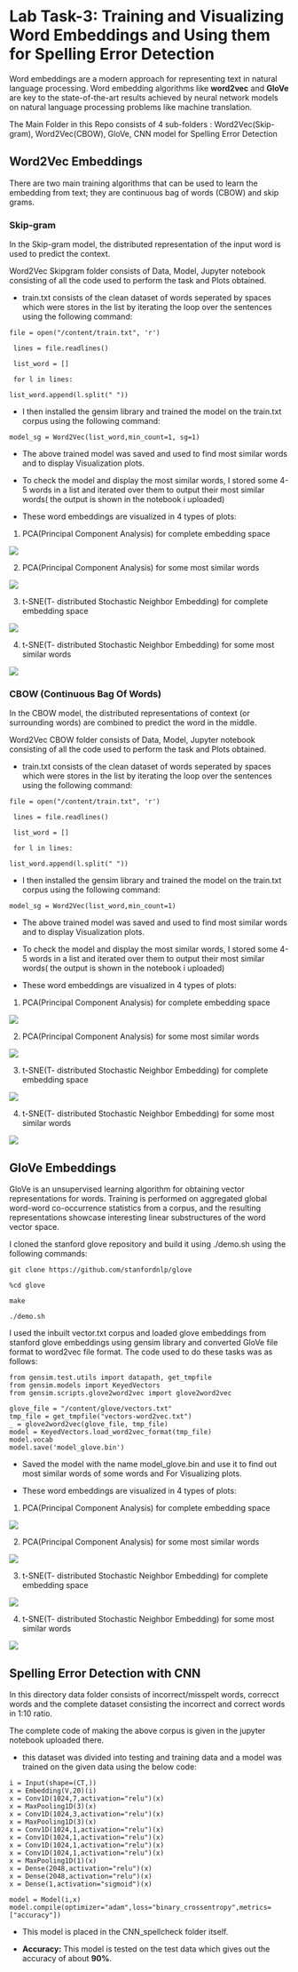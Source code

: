 # Lab Task-3: Training and Visualizing Word Embeddings and Using them for Spelling Error Detection

Word embeddings are a modern approach for representing text in natural language processing.
Word embedding algorithms like **word2vec** and **GloVe** are key to the state-of-the-art results achieved by neural network models on natural language processing problems like machine translation.

The Main Folder in this Repo consists of 4 sub-folders : Word2Vec(Skip-gram), Word2Vec(CBOW), GloVe, CNN model for Spelling Error Detection 

## Word2Vec Embeddings

There are two main training algorithms that can be used to learn the embedding from text; they are continuous bag of words (CBOW) and skip grams.

### Skip-gram 

In the Skip-gram model, the distributed representation of the input word is used to predict the context.

Word2Vec Skipgram folder consists of Data, Model, Jupyter notebook consisting of all the code used to perform the task and Plots obtained.

- train.txt consists of the clean dataset of words seperated by spaces which were stores in the list by iterating the loop over the sentences using the following command:

` file = open("/content/train.txt", 'r') `

` lines = file.readlines()`

` list_word = []`

` for l in lines:`

`list_word.append(l.split(" ")) `
      
- I then installed the gensim library and trained the model on the train.txt corpus using the following command:

` model_sg = Word2Vec(list_word,min_count=1, sg=1) ` 

- The above trained model was saved and used to find most similar words and to display Visualization plots.

- To check the model and display the most similar words, I stored some 4-5 words in a list and iterated over them to output their most similar words( the output is shown in the notebook i uploaded)

- These word embeddings are visualized in 4 types of plots:

1. PCA(Principal Component Analysis) for complete embedding space

![](https://github.com/Kenny-08/AI-Lab-Tasks-Sem-4/blob/main/lab-task-3-embeddings-and-spelling-error-detection-by-cnn-Kenny-08/19074010-Kenny-Patel/Word2Vec_SG/Plots/pca_sg.png)

2. PCA(Principal Component Analysis) for some most similar words

![](https://github.com/Kenny-08/AI-Lab-Tasks-Sem-4/blob/main/lab-task-3-embeddings-and-spelling-error-detection-by-cnn-Kenny-08/19074010-Kenny-Patel/Word2Vec_SG/Plots/pca_mostsimilar_sg.png)

3. t-SNE(T- distributed Stochastic Neighbor Embedding) for complete embedding space

![](https://github.com/Kenny-08/AI-Lab-Tasks-Sem-4/blob/main/lab-task-3-embeddings-and-spelling-error-detection-by-cnn-Kenny-08/19074010-Kenny-Patel/Word2Vec_SG/Plots/tsne_sg.png)

4. t-SNE(T- distributed Stochastic Neighbor Embedding) for some most similar words

![](https://github.com/Kenny-08/AI-Lab-Tasks-Sem-4/blob/main/lab-task-3-embeddings-and-spelling-error-detection-by-cnn-Kenny-08/19074010-Kenny-Patel/Word2Vec_SG/Plots/tsne_mostsimilar_sg.png)


### CBOW (Continuous Bag Of Words)

In the CBOW model, the distributed representations of context (or surrounding words) are combined to predict the word in the middle.

Word2Vec CBOW folder consists of Data, Model, Jupyter notebook consisting of all the code used to perform the task and Plots obtained.

- train.txt consists of the clean dataset of words seperated by spaces which were stores in the list by iterating the loop over the sentences using the following command:

` file = open("/content/train.txt", 'r') `

` lines = file.readlines()`

` list_word = []`

` for l in lines:`

`list_word.append(l.split(" ")) `
      
- I then installed the gensim library and trained the model on the train.txt corpus using the following command:

` model_sg = Word2Vec(list_word,min_count=1) ` 

- The above trained model was saved and used to find most similar words and to display Visualization plots.

- To check the model and display the most similar words, I stored some 4-5 words in a list and iterated over them to output their most similar words( the output is shown in the notebook i uploaded)

- These word embeddings are visualized in 4 types of plots:

1. PCA(Principal Component Analysis) for complete embedding space

![](https://github.com/Kenny-08/AI-Lab-Tasks-Sem-4/blob/main/lab-task-3-embeddings-and-spelling-error-detection-by-cnn-Kenny-08/19074010-Kenny-Patel/Word2Vec_CBOW/Plots/pca_cbow.png)

2. PCA(Principal Component Analysis) for some most similar words

![](https://github.com/Kenny-08/AI-Lab-Tasks-Sem-4/blob/main/lab-task-3-embeddings-and-spelling-error-detection-by-cnn-Kenny-08/19074010-Kenny-Patel/Word2Vec_CBOW/Plots/pca_msw_cbow.png)

3. t-SNE(T- distributed Stochastic Neighbor Embedding) for complete embedding space

![](https://github.com/Kenny-08/AI-Lab-Tasks-Sem-4/blob/main/lab-task-3-embeddings-and-spelling-error-detection-by-cnn-Kenny-08/19074010-Kenny-Patel/Word2Vec_CBOW/Plots/tsne_cbow.png)

4. t-SNE(T- distributed Stochastic Neighbor Embedding) for some most similar words

![](https://github.com/Kenny-08/AI-Lab-Tasks-Sem-4/blob/main/lab-task-3-embeddings-and-spelling-error-detection-by-cnn-Kenny-08/19074010-Kenny-Patel/Word2Vec_CBOW/Plots/tsne_msw_cbow.png)

## GloVe Embeddings

GloVe is an unsupervised learning algorithm for obtaining vector representations for words. Training is performed on aggregated global word-word co-occurrence statistics from a corpus, and the resulting representations showcase interesting linear substructures of the word vector space.

I cloned the stanford glove repository and build it using ./demo.sh using the following commands:

`git clone https://github.com/stanfordnlp/glove`

` %cd glove `

`make`

`./demo.sh`

I used the inbuilt vector.txt corpus and loaded glove embeddings from stanford glove embeddings using gensim library and converted GloVe file format to word2vec file format.
The code used to do these tasks was as follows:

 ```
from gensim.test.utils import datapath, get_tmpfile
from gensim.models import KeyedVectors
from gensim.scripts.glove2word2vec import glove2word2vec

glove_file = "/content/glove/vectors.txt"
tmp_file = get_tmpfile("vectors-word2vec.txt")
_ = glove2word2vec(glove_file, tmp_file)
model = KeyedVectors.load_word2vec_format(tmp_file)
model.vocab
model.save('model_glove.bin')

 ```
 - Saved the model with the name model_glove.bin and use it to find out most similar words of some words and For Visualizing plots.
 
 - These word embeddings are visualized in 4 types of plots:

1. PCA(Principal Component Analysis) for complete embedding space

![](https://github.com/Kenny-08/AI-Lab-Tasks-Sem-4/blob/main/lab-task-3-embeddings-and-spelling-error-detection-by-cnn-Kenny-08/19074010-Kenny-Patel/GloVe_Embeddings/Plots/pca_glove.png)

2. PCA(Principal Component Analysis) for some most similar words

![](https://github.com/Kenny-08/AI-Lab-Tasks-Sem-4/blob/main/lab-task-3-embeddings-and-spelling-error-detection-by-cnn-Kenny-08/19074010-Kenny-Patel/GloVe_Embeddings/Plots/pca_most_similar_glove.png)

3. t-SNE(T- distributed Stochastic Neighbor Embedding) for complete embedding space

![](https://github.com/Kenny-08/AI-Lab-Tasks-Sem-4/blob/main/lab-task-3-embeddings-and-spelling-error-detection-by-cnn-Kenny-08/19074010-Kenny-Patel/GloVe_Embeddings/Plots/tsne_glove.png)

4. t-SNE(T- distributed Stochastic Neighbor Embedding) for some most similar words

![](https://github.com/Kenny-08/AI-Lab-Tasks-Sem-4/blob/main/lab-task-3-embeddings-and-spelling-error-detection-by-cnn-Kenny-08/19074010-Kenny-Patel/GloVe_Embeddings/Plots/tsne_mostsimilar_glove.png)


## Spelling Error Detection with CNN

In this directory data folder consists of incorrect/misspelt words, correcct words and the complete dataset consisting the incorrect and correct words in 1:10 ratio.

The complete code of making the above corpus is given in the jupyter notebook uploaded there.

- this dataset was divided into testing and training data and a model was trained on the given data using the below code:

```
i = Input(shape=(CT,))
x = Embedding(V,20)(i)
x = Conv1D(1024,7,activation="relu")(x)
x = MaxPooling1D(3)(x)
x = Conv1D(1024,3,activation="relu")(x)
x = MaxPooling1D(3)(x)
x = Conv1D(1024,1,activation="relu")(x)
x = Conv1D(1024,1,activation="relu")(x)
x = Conv1D(1024,1,activation="relu")(x)
x = Conv1D(1024,1,activation="relu")(x)
x = MaxPooling1D(1)(x)
x = Dense(2048,activation="relu")(x)
x = Dense(2048,activation="relu")(x)
x = Dense(1,activation="sigmoid")(x)

model = Model(i,x)
model.compile(optimizer="adam",loss="binary_crossentropy",metrics=["accuracy"])

```

- This model is placed in the CNN_spellcheck folder itself. 

- **Accuracy:**  This model is tested on the test data which gives out the accuracy of about **90%**.
